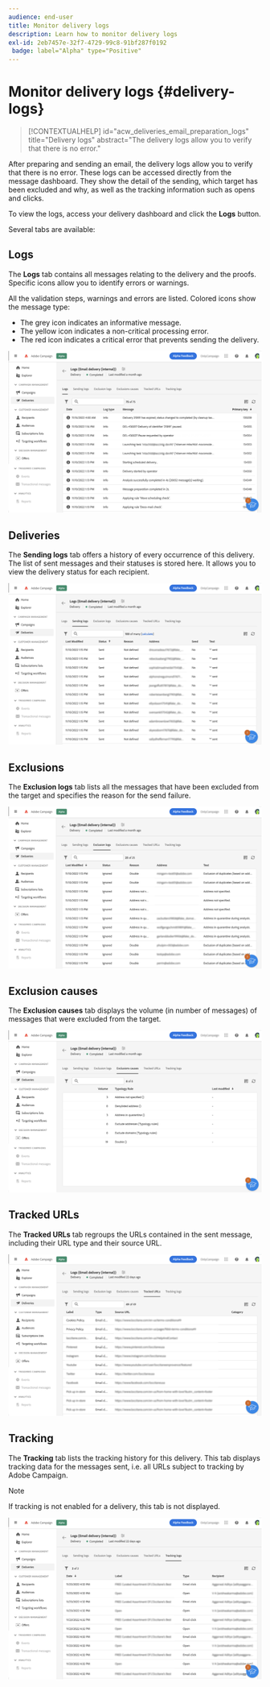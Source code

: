 ```yaml
---
audience: end-user
title: Monitor delivery logs
description: Learn how to monitor delivery logs
exl-id: 2eb7457e-32f7-4729-99c8-91bf287f0192
 badge: label="Alpha" type="Positive"
---
```

# Monitor delivery logs {#delivery-logs}

>[!CONTEXTUALHELP]
>id="acw_deliveries_email_preparation_logs"
>title="Delivery logs"
>abstract="The delivery logs allow you to verify that there is no error."

After preparing and sending an email, the delivery logs allow you to verify that there is no error. These logs can be accessed directly from the message dashboard. They show the detail of the sending, which target has been excluded and why, as well as the tracking information such as opens and clicks.

To view the logs, access your delivery dashboard and click the **Logs** button.

Several tabs are available:

## Logs

The **Logs** tab contains all messages relating to the delivery and the proofs. Specific icons allow you to identify errors or warnings. 

All the validation steps, warnings and errors are listed. Colored icons show the message type:

* The grey icon indicates an informative message.
* The yellow icon indicates a non-critical processing error.
* The red icon indicates a critical error that prevents sending the delivery. 

![](assets/logs.png)

## Deliveries

The **Sending logs** tab offers a history of every occurrence of this delivery. The list of sent messages and their statuses is stored here. It allows you to view the delivery status for each recipient.

![](assets/logs2.png)

## Exclusions

The **Exclusion logs** tab lists all the messages that have been excluded from the target and specifies the reason for the send failure.

![](assets/logs3.png)

## Exclusion causes

The **Exclusion causes** tab displays the volume (in number of messages) of messages that were excluded from the target.

![](assets/logs4.png)

## Tracked URLs

The **Tracked URLs** tab regroups the URLs contained in the sent message, including their URL type and their source URL.

![](assets/logs5.png)

## Tracking

The **Tracking** tab lists the tracking history for this delivery. This tab displays tracking data for the messages sent, i.e. all URLs subject to tracking by Adobe Campaign.

>[!NOTE]
>
>If tracking is not enabled for a delivery, this tab is not displayed.

![](assets/logs6.png)
